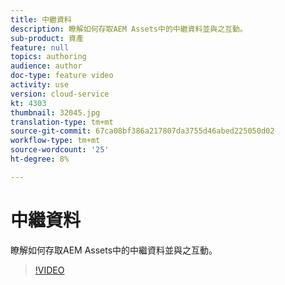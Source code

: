 ```yaml
---
title: 中繼資料
description: 瞭解如何存取AEM Assets中的中繼資料並與之互動。
sub-product: 資產
feature: null
topics: authoring
audience: author
doc-type: feature video
activity: use
version: cloud-service
kt: 4303
thumbnail: 32045.jpg
translation-type: tm+mt
source-git-commit: 67ca08bf386a217807da3755d46abed225050d02
workflow-type: tm+mt
source-wordcount: '25'
ht-degree: 8%

---
```



# 中繼資料

瞭解如何存取AEM Assets中的中繼資料並與之互動。

>[!VIDEO](https://video.tv.adobe.com/v/32045/?quality=12&learn=on&hidetitle=true)